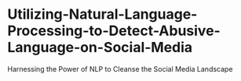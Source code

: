 # Utilizing-Natural-Language-Processing-to-Detect-Abusive-Language-on-Social-Media
Harnessing the Power of NLP to Cleanse the Social Media Landscape
